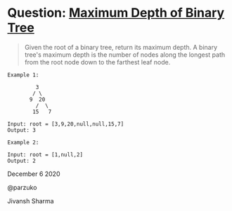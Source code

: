 # Question: [Maximum Depth of Binary Tree](https://leetcode.com/problems/maximum-depth-of-binary-tree/)

>Given the root of a binary tree, return its maximum depth.
A binary tree's maximum depth is the number of nodes along the longest path from the root node down to the farthest leaf node.

    Example 1:

             3
            / \
           9  20
             /  \
            15   7

    Input: root = [3,9,20,null,null,15,7]
    Output: 3
    
    Example 2:

    Input: root = [1,null,2]
    Output: 2

December 6 2020

@parzuko

Jivansh Sharma
